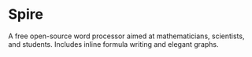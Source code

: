 # Spire
A free open-source word processor aimed at mathematicians, scientists, and students. Includes inline formula writing and elegant graphs.
